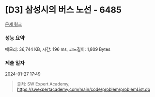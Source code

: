 # [D3] 삼성시의 버스 노선 - 6485 

[문제 링크](https://swexpertacademy.com/main/code/problem/problemDetail.do?contestProbId=AWczm7QaACgDFAWn) 

### 성능 요약

메모리: 36,744 KB, 시간: 196 ms, 코드길이: 1,809 Bytes

### 제출 일자

2024-01-27 17:49



> 출처: SW Expert Academy, https://swexpertacademy.com/main/code/problem/problemList.do